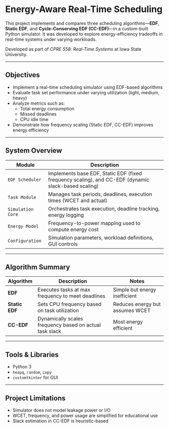 # Energy-Aware Real-Time Scheduling

This project implements and compares three scheduling algorithms—**EDF**, **Static EDF**, and **Cycle-Conserving EDF (CC-EDF)**—in a custom-built Python simulator. It was developed to explore energy-efficiency tradeoffs in real-time systems under varying workloads.

Developed as part of *CPRE 558: Real-Time Systems* at Iowa State University.

---

## Objectives

- Implement a real-time scheduling simulator using EDF-based algorithms
- Evaluate task set performance under varying utilization (light, medium, heavy)
- Analyze metrics such as:
  - Total energy consumption
  - Missed deadlines
  - CPU idle time
- Demonstrate how frequency scaling (Static EDF, CC-EDF) improves energy efficiency

---

## System Overview

| Module | Description |
|--------|-------------|
| `EDF Scheduler` | Implements base EDF, Static EDF (fixed frequency scaling), and CC-EDF (dynamic slack-based scaling) |
| `Task Module` | Manages task periods, deadlines, execution times (WCET and actual) |
| `Simulation Core` | Orchestrates task execution, deadline tracking, energy logging |
| `Energy Model` | Frequency-to-power mapping used to compute energy cost |
| `Configuration` | Simulation parameters, workload definitions, GUI controls |

---

## Algorithm Summary

| Algorithm | Description | Notes |
|----------|-------------|-------|
| **EDF** | Executes tasks at max frequency to meet deadlines | Simple but energy inefficient |
| **Static EDF** | Sets CPU frequency based on task utilization | Reduces energy but assumes WCET |
| **CC-EDF** | Dynamically scales frequency based on actual task slack | Most energy efficient |

---

## Tools & Libraries

- Python 3
- `heapq`, `random`, `copy`
- `customtkinter` for GUI

---

## Project Limitations
- Simulator does not model leakage power or I/O
- WCET, frequency, and power usage are simplified for educational use
- Slack estimation in CC-EDF is heuristic-based
